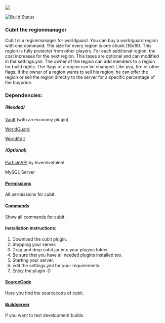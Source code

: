 ![](https://files.enigmar.de/plugins/cubit-logo.png)


[![Build Status](https://ci.enigmar.de/buildStatus/icon?job=cubit)](https://ci.enigmar.de/job/cubit-1.12/)
### Cubit the regionmanager

Cubit is a regionmanager for worldguard. You can buy a worldguard region with one command. The size for every region is one chunk (16x16). This region is fully protectet from other players. For each additional region,  the cost increases for the next region. This taxes are optional and can modified in the settings.yml. The owner of the region can add members to a region for build rights. The flags of a region can be changed. Like pvp, fire or other flags. If the owner of a region wants to sell his region, he can offer the region or sell the region directly to the server for a specific percentage of the buyprice.


### Dependencies:

##### (Needed)
[Vault](https://dev.bukkit.org/bukkit-plugins/vault/) (with an economy plugin)

[WorldGuard](https://dev.bukkit.org/bukkit-plugins/worldguard/)

[WorldEdit](https://dev.bukkit.org/bukkit-plugins/worldedit/)

##### (Optional)

[ParticleAPI](https://www.spigotmc.org/resources/api-particleapi-1-7-1-8-1-9-1-10.2067/)  by Inventivetalent

MySQL Server







#### [Permissions](https://gitlab.enigmar.de/minegaming/cubit/cubit/wikis/Permissions)
All permissions for cubit.



#### [Commands](https://gitlab.enigmar.de/minegaming/cubit/cubit/wikis/Commands)
Show all commands for cubit.




#### Installation instructions:

1. Download the cubit plugin.
2. Stopping your server.
3. Drag and drop cubit.jar into your plugins folder.
4. Be sure that you have all needed plugins installed too.
5. Starting your server.
6. Edit the settings.yml for your requirements.
7. Enjoy the plugin :D



#### [SourceCode](https://gitlab.enigmar.de/minegaming/cubit/cubit/)
Here you find the sourcecode of cubit.



#### [Buildserver](https://ci.enigmar.de/job/Cubit/)
If you want to test development builds.
